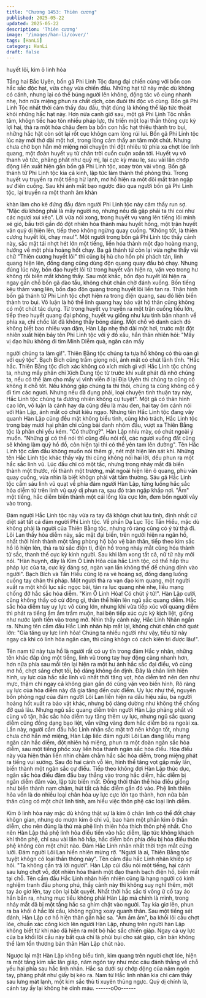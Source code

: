 ```yaml
---
title: "Chương 1453: Thiên cương"
published: 2025-05-22
updated: 2025-05-22
description: 'Thiên cương'
image: '/images/han-li/cover/'
tags: [HanLi]
category: HanLi
draft: false
---
```


huyết lôi, kim ô linh hỏa

Tầng hai Bắc Uyên, bốn gã Phi Linh Tộc đang đại chiến cùng với
bốn con hắc sắc độc hạt, vừa chạy vừa chiến đấu.
Những hạt tử này mặc dù không có cánh, nhưng lại có thể búng
người lên không, động tác vô cùng nhanh nhẹ, hơn nữa miệng
phun ra chất dịch, còn đuôi thì độc vô cùng. Bốn gã Phi Linh Tộc
nhất thời cảm thấy đau đầu, thật đúng là không thể lập tức thoát
khỏi những hắc hạt này.
Hơn nửa canh giờ sau, một gã Phi Linh Tộc nhẫn tâm, khôgn tiếc
hao tôn nhiều pháp lực, thi triển một loại thần thông cực kỳ lợi hại,
thả ra một hỏa châu đem ba bốn con hắc hạt thiêu thành tro bụi,
những hắc hặt còn sót lại rốt cục khôgn cam lòng rúi lui.
Bốn gã Phi Linh tộc lúc này mới thở dài một hơi, trong lòng cảm
thấy an tâm một chút.
Nhưng chưa chờ bọn hắn mở miệng nói chuyện thì đột nhiêu từ
phía xa chợt lóe linh quang, một đoàn huyết vụ từ chân trời cuồn
cuộn xoắn tới.
Huyết vụ vô thanh vô tức, phảng phất như quỷ mị, lại cực kỳ mau
lẹ, sau vài lần chớp động liền xuất hiện gần bốn gã Phi Linh tộc,
xoay tròn vài vòng.
Bốn gã thánh tử Phi Linh tộc kia cả kinh, lập tức làm thành thế
phòng thủ.
Trong huyết vụ truyền ra một tiếng hừ lạnh, mơ hồ hiện ra một đôi
mắt tràn ngập sư điên cuồng. Sau khi ánh mắt bạo ngược đảo
qua người bốn gã Phi Linh tộc, lại truyền ra một thanh âm khàn

khàn làm cho kẻ đứng đầu đám người Phi Linh tộc này cảm thấy
run sợ.
"Mặc dù không phải là mấy người nọ, nhưng nếu đã gặp phải ta
thì coi như các ngươi xui xẻo".
Lời vừa nói xong, trong huyết vụ vang lên tiếng lôi minh xé gió,
bầu trời gần đó đột nhiên hóa thành màu huyết hồng, một trận
huyết vân quỷ dị hiện lên, tiếp theo không ngừng quay cuồng.
"Không tốt, là thiên cương huyết lôi, chạy mau!". Một người trong
bốn gã Phi Linh tộc thấy cảnh này, sắc mặt tái nhợt hét lớn một
tiếng, liền hóa thành một đạo hoàng mang, hướng về một phía
hoảng hốt chạy.
Ba gã thánh tử còn lại vừa nghe thấy vài chữ "Thiên cương huyết
lôi" thì cũng bị hù cho hồn phi phách tán, linh quang hiện lên,
đồng dạng cũng dùng độn quang quay đầu bỏ chạy.
Nhưng đúng lúc này, bốn đạo huyết lôi từ trong huyết vân hiện ra,
vặn vẹo trong hư không rồi biến mất không thấy. Sau một khắc,
bốn đạo huyết lôi hiện ra ngay gần chỗ bốn gã đào tẩu, không
chút chần chờ đánh xuống.
Bốn tiếng kêu thảm vang lên, bốn đạo độn quang trong huyết lôi
liền tan ra.
Thân hình bốn gã thánh tử Phi Linh tộc chợt hiện ra trong điện
quang, sau đó liền biến thành tro bụi. Vô luận là hộ thể linh quang
hay bảo vật hộ thân cũng không có một chút tác dụng.
Từ trong huyết vụ truyền ra một trận cuồng tiếu lớn, tiếp theo
huyết quang đại phóng, huyết vụ giống như lưu tinh bắn nhanh về
phía xa, chỉ chốc lát đã không thấy bóng dáng.
Một chỗ vô danh cách đó không biết bao nhiêu vạn dặm, Hàn Lập
nhẹ thở dài một hơi, trước mặt đột nhiên xuất hiện bảy tên Phi
Linh tộc với ý đồ xấu, hắn thản nhiên hỏi:
"Mấy vị đạo hữu không đi tìm Minh DIễm quả, ngăn cản mấy

người chúng ta làm gì!".
Thiên Bằng tộc chúng ta tựa hồ không có thù oán gì với quý tộc".
Bạch Bích cũng trầm giọng nói, ánh mắt có chút lãnh tĩnh.
"Hắc hắc. Thiên Bằng tộc đích xác không có xích mích gì với Hắc
Linh tộc chúng ta, nhưng mấy phân chi Xích Dung tộc từ trước khi
xuất phát đã nhờ chúng ta, nếu có thể làm cho mấy vị vĩnh viễn ở
lại Địa Uyên thì chúng ta cũng có không ít chỗ tốt. Nếu không gặp
chúng ta thì thôi, chúng ta cũng không cố ý đi tìm các ngươi.
Nhưng nếu đã đụng phải, loại chuyện tình thuận tay này, Hắc Linh
tộc chúng ta đương nhiên không cự tuyệt". Một gã có thân hình
cao lớn, vô luận là cánh hay da cũng đều là màu đen, hai tay ôm
cánh nói với Hàn Lập, ánh mắt có chút kiêu ngạo.
Nhưng tên Hắc Linh tộc đang vây quanh Hàn Lập cũng đều mặt
không biểu tình, cũng khó trách, Hắc Linh tộc trong bảy mươi hai
phân chi cũng bài danh nhóm đầu, vượt xa Thiên Bằng tộc là
phân chi yếu kém.
"Có thưởng?". Hàn Lập nhíu mày, có chút ngoài ý muốn.
"Những gì có thể nói thì cũng đều nói rồi, các ngươi xuống đất
cũng sẽ không làm quỷ hồ đồ, còn hiện tại thì có thể yên tam lên
đường". Tên Hắc Linh tộc cầm đầu không muốn nói thêm gì, nét
mặt hiện lên sát khí.
Những tên Hắc Linh tộc khác thấy vậy thì cũng không nói hai lời,
đều phun ra một hắc sắc linh vũ.
Lúc đầu chỉ có một tấc, nhưng trong nháy mắt đã biến thành một
thước, rồi thành một trượng, mặt ngoài hiện lên ô quang, phù văn
quay cuồng, vừa nhìn là biết khôgn phải vật tầm thường.
Sáu gã Hắc Linh tộc cầm sáu linh vũ quạt về phía đám người Hàn
Lập, từng luồng hắc sắc hỏa diễm từ trên linh vũ quỷ dị phun ra,
sau đó tràn ngập khắp nơi.
"Ầm" một tiếng, hắc diễm biến thành một cái lồng lửa cực lớn,
đem bốn người vây vào trong.

Đám người Hắc Linh tộc này vừa ra tay đã khôgn chút lưu tình,
định nhất cử diệt sát tất cả đám người Phi Linh tộc. Về phần Dạ
Lục Tộc Tần Hiểu, mặc dù không phải là người của Thiên Bằng
tộc, nhưng rõ ràng cũng có ý tứ thả đi.
Lôi Lan thấy hỏa diễm này, sắc mặt đại biến, trên người hiện ra
ngân hồ, nhất thời hình thành một tầng phòng hộ bảo vệ bản
thân, tiếp theo kim sắc hồ lô hiện lên, thả ra tử sắc điện ti, điện hồ
trong nháy mắt cũng hóa thành tử sắc, thanh thế cực kỳ kinh
người.
Sau khi làm xong tất cả, nữ tử này mới nói.
"Hàn huynh, đây là Kim Ô Linh Hỏa của hắc Linh tộc, có thể hấp
thu pháp lực của ta, cực kỳ đáng sợ, ngàn vạn lần không thể để
chúng dính vào người".
Bạch Bích và Tần Hiểu cũng lộ ra vẻ hoảng sợ, đồng dạng luống
cuống tay chân thi pháp.
Một người thả ra vạn đạo kim quang, một người xuất ra một khối
lục sắc ngọc bài, tản ra lục quang nhè nhẹ, liều mạng chống đỡ
hắc sắc hỏa diễm.
"Kim Ô Linh Hỏa! Có chút ý tứ!". Hàn Lập cười, cũng không thấy
có cử động gì, thân thể hiện lên ngũ sắc quang diễm. Hắc sắc
hỏa diễm tuy uy lực vô cùng lớn, nhưng khi vừa tiếp xúc với
quang diễm thì phát ra tiếng ầm ầm trầm muộn, hai bên tiếp xúc
cực kỳ kịch liệt, giống như nước lạnh tiến vào trong mỡ.
Nhìn thấy cảnh này, Hắc Linh Nhân ngẩn ra.
Nhưng tên cầm đầu Hắc Linh nhân híp mắt lại, không chút chần
chờ quát lớn:
"Gia tăng uy lực linh hỏa! Chúng ta nhiều người như vậy, tiểu tử
này ngay cả khi có linh hỏa ngăn cản, thì cũng khôgn có cách
kiên trì được lâu!".

Tên nam tử này tựa hồ là người rất có uy tín trong đám Hắc y
nhân, những tên khác đáp ứng một tiếng, linh vũ trong tay huy
động càng nhanh hơn, hơn nữa phía sau mỗi tên lại hiện ra một
hư ảnh hắc sắc đại điểu, vô cùng mơ hồ, chợt sáng chợt tối, bộ
dáng không ổn định.
Đây là chân linh hiện hình, uy lực của hắc sắc linh vũ nhất thời
tăng vọt, hỏa diễm trở nên đen như mực, thậm chí ngay cả không
gian gần đó cũng vặn vẹo biến hình.
Rõ ràng uy lực của hỏa diễm này đã gia tăng đến cực điểm.
Uy lực như thế, nguyên bổn phòng ngự của đám người Lôi Lan
liền hiện ra dấu hiệu xấu, ba người hoảng hốt xuất ra bảo vật
khác, nhưng bộ dáng dường như không thể chống đỡ quá lâu.
Nhưng ngũ sắc quang diễm trên người Hàn Lập phảng phất vô
cùng vô tận, hắc sắc hỏa diễm tuy tăng thêm uy lực, nhưng ngũ
sắc quang diễm cũng đồng dạng bạo liệt, vẫn vững vàng đem hắc
diễm bỏ ra ngoài xa.
Lần này, người cầm đầu hắc Linh nhân sắc mặt trở nên khôgn tốt,
nhưng chưa chờ hắn mở miệng, Hàn Lập liếc đám người Lôi Lan
đang liều mạng ngăn cản hắc diễm, đột nhiên há miệng, phun ra
một đoàn ngân sắc hỏa diễm, sau một tiếng phốc xuy liền hóa
thành ngân sắc hỏa điểu.
Hỏa điểu này vừa hiện thân liền nhìn chằm chằm hắc sắc hỏa
diễm, trong miệng phát ra tiếng vui sướng. Sau đó hai cánh vỗ
lên, hình thể tăng vọt gấp mấy lần, biến thành một ngân sắc cự
điểu.
Tiếp theo không đợi Hàn Lập thúc dục, ngân sắc hỏa điểu đâm
đầu bay thẳng vào trong hắc diễm, hắc diễm bị ngân diễm đâm
vào, lập tức biến mất. Đồng thời thân thể hỏa điểu giống như biến
thành nam châm, hút tất cả hắc diễm gần đó vào.
Phệ linh thiên hỏa vốn là do nhiều loại chân hỏa uy lực cực lớn
tạo thành, hơn nữa bản thân cũng có một chút linh tính, am hiểu
việc thôn phệ các loại linh diễm.

Kim ô linh hỏa này mặc dù không thật sự là kim ô chân linh có thể
đốt cháy khôgn gian, nhưng do mượn kim ô chi vũ, bao hàm một
phần kim ô thần diễm, cho nên đúng là thứ mà phệ linh thiên hỏa
thích thôn phệ nhất.
Cho nên Hàn Lập thả phệ linh hỏa điểu tiến vào hắc diễm, lập tức
không khách khí thôn phệ, chỉ sau vài lần hô hấp, hắc diễm bốn
phía đều bị hỏa điểu thôn phệ không còn một chút nào.
Đám Hắc Linh nhân nhất thời trợn mắt cứng lưỡi.
Đám người Lôi Lan hiển nhiên mừng rỡ.
"Ngươi là ai, Thiên Bằng tộc tuyệt khôgn có loại thần thông này".
Tên cầm đầu hắc Linh nhân khiếp sợ hỏi.
"Ta không cần trả lời ngươi". Hàn Lập cúi đầu nói một tiếng, hai
cánh sau lưng chợt vỗ, đột nhiên hóa thành một đạo thanh bạch
điện hồ, biến mất tại chỗ. Tên cầm đầu Hắc Linh nhân hiển nhiên
cũng là hạng người có kinh nghiệm tranh đấu phong phú, thấy
cảnh này thì không suy nghĩ thêm, một tay áo giơ lên, tay còn lại
bắt quyết.
Nhất thời hắc sắc ti võng ừ cổ tay áo hắn bắn ra, nhưng mục tiểu
không phải Hàn Lập mà chính là mình, trong nháy mắt đã bị một
tầng hắc sa ghim chặt vào người.
Tay kia giơ lên, phun ra ba khối ô hắc lôi cầu, không ngừng xoay
quanh thân.
Sau một tiếng sét đánh, Hàn Lập cơ hồ hiện thân gần hắc sa.
"Ầm ầm ầm", ba khối lôi cầu chợt lóe, chuẩn xác công kích lên
người Hàn Lập, nhưng trên người hàn Lập không biết từ khi nào
đã hiện ra một bộ hắc sắc chiến giáp.
Ngay cả uy lực của ba khối lôi cầu này bất quá chỉ là phủi bụi cho
sát giáp, căn bản không thể làm tổn thương bản thân Hàn Lập
chút nào.

Ngược lại mặt Hàn Lập không biểu tình, kim quang trên người
chợt lóe, hiện ra một tầng kim sắc lân giáp, năm ngón tay như
móc câu đánh thẳng về chỗ yếu hại phía sau hắc linh nhân.
Hắc sa dưới sự chớp động của năm ngón tay, phảng phất như
giấy bị kéo ra.
Nam tử Hắc linh nhân kia chỉ cảm thấy sau lưng mát lạnh, một
kim sắc thủ tí xuyên thủng ngực. Quỷ dị chính là, cánh tay ấy lại
không hè dính máu.
------oOo------

